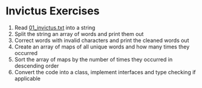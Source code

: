 # Invictus Exercises

1. Read [01_invictus.txt](01_invictus.txt) into a string
2. Split the string an array of words and print them out
3. Correct words with invalid characters and print the cleaned words out
4. Create an array of maps of all unique words and how many times they occurred
5. Sort the array of maps by the number of times they occurred in descending order
6. Convert the code into a class, implement interfaces and type checking if applicable